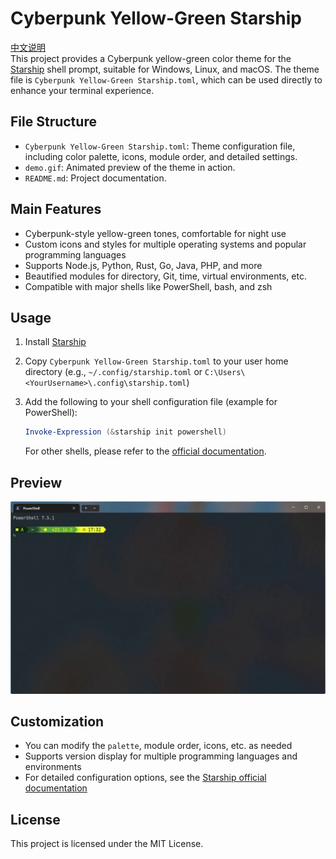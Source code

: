 # Cyberpunk Yellow-Green Starship 

[中文说明](readme-zh.md)  
This project provides a Cyberpunk yellow-green color theme for the [Starship](https://starship.rs/) shell prompt, suitable for Windows, Linux, and macOS. The theme file is `Cyberpunk Yellow-Green Starship.toml`, which can be used directly to enhance your terminal experience.

## File Structure

- `Cyberpunk Yellow-Green Starship.toml`: Theme configuration file, including color palette, icons, module order, and detailed settings.
- `demo.gif`: Animated preview of the theme in action.
- `README.md`: Project documentation.

## Main Features

- Cyberpunk-style yellow-green tones, comfortable for night use
- Custom icons and styles for multiple operating systems and popular programming languages
- Supports Node.js, Python, Rust, Go, Java, PHP, and more
- Beautified modules for directory, Git, time, virtual environments, etc.
- Compatible with major shells like PowerShell, bash, and zsh

## Usage

1. Install [Starship](https://starship.rs/guide/#installation)
2. Copy `Cyberpunk Yellow-Green Starship.toml` to your user home directory (e.g., `~/.config/starship.toml` or `C:\Users\<YourUsername>\.config\starship.toml`)
3. Add the following to your shell configuration file (example for PowerShell):

   ```powershell
   Invoke-Expression (&starship init powershell)
   ```

   For other shells, please refer to the [official documentation](https://starship.rs/guide/#getting-started).

## Preview

![Demo Preview](demo.gif)

## Customization

- You can modify the `palette`, module order, icons, etc. as needed
- Supports version display for multiple programming languages and environments
- For detailed configuration options, see the [Starship official documentation](https://starship.rs/config/)

## License

This project is licensed under the MIT License.